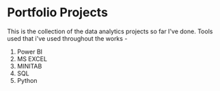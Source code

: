 # Portfolio Projects
This is the collection of the data analytics projects so far I've done. 
Tools used that i've used throughout the works -
1. Power BI
2. MS EXCEL
3. MINITAB
4. SQL
5. Python

